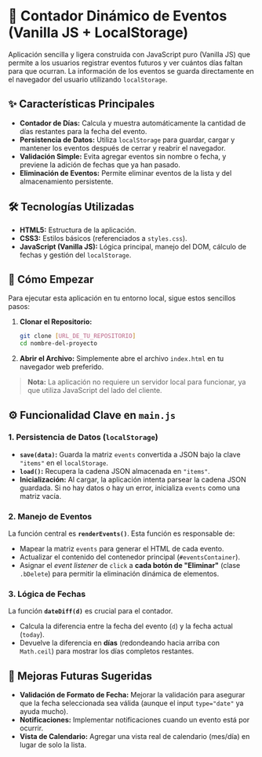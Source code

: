 # 📅 Contador Dinámico de Eventos (Vanilla JS + LocalStorage)

Aplicación sencilla y ligera construida con JavaScript puro (Vanilla JS) que permite a los usuarios registrar eventos futuros y ver cuántos días faltan para que ocurran. La información de los eventos se guarda directamente en el navegador del usuario utilizando `localStorage`.



## ✨ Características Principales

* **Contador de Días:** Calcula y muestra automáticamente la cantidad de días restantes para la fecha del evento.
* **Persistencia de Datos:** Utiliza `localStorage` para guardar, cargar y mantener los eventos después de cerrar y reabrir el navegador.
* **Validación Simple:** Evita agregar eventos sin nombre o fecha, y previene la adición de fechas que ya han pasado.
* **Eliminación de Eventos:** Permite eliminar eventos de la lista y del almacenamiento persistente.

## 🛠️ Tecnologías Utilizadas

* **HTML5:** Estructura de la aplicación.
* **CSS3:** Estilos básicos (referenciados a `styles.css`).
* **JavaScript (Vanilla JS):** Lógica principal, manejo del DOM, cálculo de fechas y gestión del `localStorage`.

## 🚀 Cómo Empezar

Para ejecutar esta aplicación en tu entorno local, sigue estos sencillos pasos:

1.  **Clonar el Repositorio:**
    ```bash
    git clone [URL_DE_TU_REPOSITORIO]
    cd nombre-del-proyecto
    ```
2.  **Abrir el Archivo:** Simplemente abre el archivo `index.html` en tu navegador web preferido.

> **Nota:** La aplicación no requiere un servidor local para funcionar, ya que utiliza JavaScript del lado del cliente.

## ⚙️ Funcionalidad Clave en `main.js`

### 1. Persistencia de Datos (`localStorage`)

* **`save(data)`:** Guarda la matriz `events` convertida a JSON bajo la clave `"items"` en el `localStorage`.
* **`load()`:** Recupera la cadena JSON almacenada en `"items"`.
* **Inicialización:** Al cargar, la aplicación intenta parsear la cadena JSON guardada. Si no hay datos o hay un error, inicializa `events` como una matriz vacía.

### 2. Manejo de Eventos

La función central es **`renderEvents()`**. Esta función es responsable de:
* Mapear la matriz `events` para generar el HTML de cada evento.
* Actualizar el contenido del contenedor principal (`#eventsContainer`).
* Asignar el *event listener* de `click` a **cada botón de "Eliminar"** (clase `.bDelete`) para permitir la eliminación dinámica de elementos.

### 3. Lógica de Fechas

La función **`dateDiff(d)`** es crucial para el contador.

* Calcula la diferencia entre la fecha del evento (`d`) y la fecha actual (`today`).
* Devuelve la diferencia en **días** (redondeando hacia arriba con `Math.ceil`) para mostrar los días completos restantes.

## 📝 Mejoras Futuras Sugeridas

* **Validación de Formato de Fecha:** Mejorar la validación para asegurar que la fecha seleccionada sea válida (aunque el input `type="date"` ya ayuda mucho).
* **Notificaciones:** Implementar notificaciones cuando un evento está por ocurrir.
* **Vista de Calendario:** Agregar una vista real de calendario (mes/día) en lugar de solo la lista.